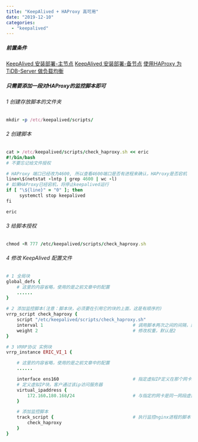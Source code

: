 ```yaml
---
title: "KeepAlived + HAProxy 高可用"
date: "2019-12-10"
categories: 
  - "keepalived"
---
```


##### 前置条件

[KeepAlived 安装部署-主节点](keepalived-%E5%AE%89%E8%A3%85%E9%83%A8%E7%BD%B2-%E4%B8%BB%E8%8A%82%E7%82%B9 "KeepAlived 安装部署-主节点") [KeepAlived 安装部署-备节点](keepalived-%E5%AE%89%E8%A3%85%E9%83%A8%E7%BD%B2-%E5%A4%87%E8%8A%82%E7%82%B9 "KeepAlived 安装部署-备节点") [使用HAProxy 为TiDB-Server 做负载均衡](%E4%BD%BF%E7%94%A8-docker-compose-%E5%81%9A-tidb-server-%E8%B4%9F%E8%BD%BD%E5%9D%87%E8%A1%A1-haproxy "使用HAProxy 为TiDB-Server 做负载均衡")

##### 只需要添加一段对HAProxy的监控脚本即可

###### 1 创建存放脚本的文件夹

```ruby
mkdir -p /etc/keepalived/scripts/
```

###### 2 创建脚本

```ruby
cat > /etc/keepalived/scripts/check_haproxy.sh << eric
#!/bin/bash
# 不要忘记给文件授权

# HAProxy 端口已经改为4600, 所以查看4600端口是否有进程来确认，HAProxy是否宕机
line=\$(netstat -lntp | grep 4600 | wc -l)
# 如果HAProxy已经宕机，将停止keepalived运行
if [ "\${line}" = "0" ]; then
     systemctl stop keepalived
fi

eric

```

###### 3 给脚本授权

```ruby
chmod -R 777 /etc/keepalived/scripts/check_haproxy.sh
```

###### 4 修改 KeepAlived 配置文件

```ruby
# 1 全局块
global_defs {
    # 这里的内容省略，使用的是之前文章中的配置
    ......
}

# 2 添加监控脚本(注意：脚本块，必须要在引用它的块的上面，这是有顺序的)
vrrp_script check_haproxy {
    script "/etc/keepalived/scripts/check_haproxy.sh"
    interval 1                                  # 调用脚本两次之间的间隔，默认为1秒
    weight 2                                    # 修改权重，默认是2
}

# 3 VRRP协议 实例块
vrrp_instance ERIC_VI_1 {

    # 这里的内容省略，使用的是之前文章中的配置
    ......

    interface ens160                            # 指定虚拟IP定义在那个网卡上面(本机指定为 ens160 网卡)
    # 定义虚拟IP块。客户通过该ip访问服务器
    virtual_ipaddress {
        172.160.180.168/24                      # 与指定的网卡是同一网段虚拟IP(使用ip add进行查看ens160 网卡的网段)
    }

    # 添加监控脚本
    track_script {                              # 执行监控nginx进程的脚本
        check_haproxy
    }
}

```

